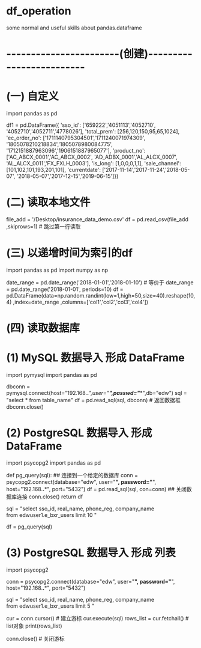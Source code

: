 # df_operation

some normal and useful skills about pandas.dataframe

# -----------------------(创建)------------------------- # 

# (一) 自定义
import pandas as pd 

df1 = pd.DataFrame({
     'sso_id':      ['659222','4051113','4052710',
                     '4052710','4052711','4778026'],
     'total_prem':  [256,120,150,95,65,1024],
     'ec_order_no': ['1711140795304501','1711240071974309',
                     '1805078210218834','1805078980084775',
                     '1712151887963096','1906151887965077'],
     'product_no':  ['AC_ABCX_0001','AC_ABCX_0002',
                     'AD_ADBX_0001','AL_ALCX_0007',
                     'AL_ALCX_0011','FX_FXLH_0003'],
     'is_long':     [1,0,0,0,1,1],
     'sale_channel':[101,102,101,193,201,101],
     'currentdate': ['2017-11-14','2017-11-24','2018-05-07',
                    '2018-05-07','2017-12-15','2019-06-15']}) 


# (二) 读取本地文件

file_add = '/Desktop/insurance_data_demo.csv'
df = pd.read_csv(file_add
                ,skiprows=1) # 跳过第一行读取

# (三) 以递增时间为索引的df 

import pandas as pd
import numpy  as np 

date_range = pd.date_range('2018-01-01','2018-01-10') # 等价于 date_range = pd.date_range('2018-01-01', periods=10)
df = pd.DataFrame(data=np.random.randint(low=1,high=50,size=40).reshape(10,4)
                 ,index=date_range
                 ,columns=['col1','col2','col3','col4'])

# (四) 读取数据库

# (1) MySQL 数据导入 形成 DataFrame

import pymysql 
import pandas as pd 

dbconn = pymysql.connect(host="192.168.**.***",user="******",passwd="******",db="edw") 
sql = "select * from table_name"
df = pd.read_sql(sql, dbconn)    # 返回数据框
dbconn.close()


# (2) PostgreSQL 数据导入 形成 DataFrame

import psycopg2
import pandas as pd 

def pg_query(sql):
    ## 连接到一个给定的数据库
    conn = psycopg2.connect(database="edw", 
                            user="******", 
                            password="******", 
                            host="192.168.**.***", 
                            port="5432")
    df = pd.read_sql(sql, con=conn)
    ## 关闭数据库连接
    conn.close()
    return df

sql = "select sso_id, real_name, phone_reg, company_name \
       from edwuser1.e_bxr_users limit 10 "

df = pg_query(sql)


# (3) PostgreSQL 数据导入 形成 列表

import psycopg2

conn = psycopg2.connect(database="edw", 
                        user="******", 
                        password="******", 
                        host="192.168.**.***", 
                        port="5432")

sql = "select sso_id, real_name, phone_reg, company_name \
       from edwuser1.e_bxr_users limit 5 " 

cur = conn.cursor() # 建立游标
cur.execute(sql) 
rows_list = cur.fetchall() # list对象
print(rows_list) 

conn.close() # 关闭游标 




